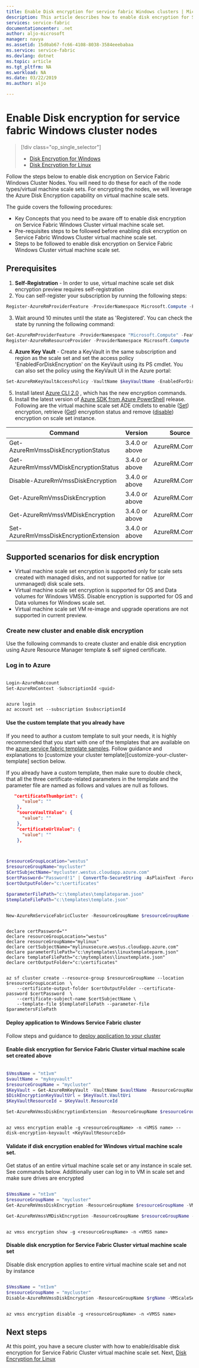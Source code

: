 ```yaml
---
title: Enable Disk encryption for service fabric Windows clusters | Microsoft Docs
description: This article describes how to enable disk encryption for Service Fabric cluster nodes in Azure by using Azure Resource Manager, Azure Key Vault.
services: service-fabric
documentationcenter: .net
author: aljo-microsoft
manager: navya
ms.assetid: 15d0ab67-fc66-4108-8038-3584eeebabaa
ms.service: service-fabric
ms.devlang: dotnet
ms.topic: article
ms.tgt_pltfrm: NA
ms.workload: NA
ms.date: 03/22/2019
ms.author: aljo

---
```

# Enable Disk encryption for service fabric Windows cluster nodes 
> [!div class="op_single_selector"]
> * [Disk Encryption for Windows](service-fabric-enable-azure-disk-encryption-windows.md)
> * [Disk Encryption for Linux](service-fabric-enable-azure-disk-encryption-linux.md)
>
>

Follow the steps below to enable disk encryption on Service Fabric Windows Cluster Nodes. You will need to do these for each of the node types/virtual machine scale sets. For encrypting the nodes, we will leverage the Azure Disk Encryption capability on virtual machine scale sets.

The guide covers the following procedures:

* Key Concepts that you need to be aware off to enable disk encryption on Service Fabric Windows Cluster virtual machine scale set.
* Pre-requisites steps to be followed before enabling disk encryption on Service Fabric Windows Cluster virtual machine scale set.
* Steps to be followed to enable disk encryption on Service Fabric Windows Cluster virtual machine scale set.


## Prerequisites
1. **Self-Registration** - In order to use, virtual machine scale set disk encryption preview requires self-registration
2. You can self-register your subscription by running the following steps: 
```Powershell
Register-AzureRmProviderFeature -ProviderNamespace Microsoft.Compute -FeatureName "UnifiedDiskEncryption"
```
3. Wait around 10 minutes until the state as 'Registered'. You can check the state by running the following command: 
```Powershell
Get-AzureRmProviderFeature -ProviderNamespace "Microsoft.Compute" -FeatureName "UnifiedDiskEncryption"
Register-AzureRmResourceProvider -ProviderNamespace Microsoft.Compute
```
4. **Azure Key Vault** - Create a KeyVault in the same subscription and region as the scale set and set the access policy   'EnabledForDiskEncryption' on the KeyVault using its PS cmdlet. You can also set the policy using the KeyVault UI in the Azure portal: 
```Powershell
Set-AzureRmKeyVaultAccessPolicy -VaultName $keyVaultName -EnabledForDiskEncryption
```
5. Install latest [Azure CLI 2.0](https://docs.microsoft.com/en-us/cli/azure/install-azure-cli?view=azure-cli-latest) , which has the new encryption commands.
6. Install the latest version of [Azure SDK from Azure PowerShell](https://github.com/Azure/azure-powershell/releases) release. Following are the virtual machine scale set ADE cmdlets to enable ([Set](https://docs.microsoft.com/en-us/powershell/module/azurerm.compute/set-azurermvmssdiskencryptionextension?view=azurermps-4.4.1)) encryption, retrieve ([Get](https://docs.microsoft.com/en-us/powershell/module/azurerm.compute/get-azurermvmssvmdiskencryption?view=azurermps-4.4.1)) encryption status and remove ([disable](https://docs.microsoft.com/en-us/powershell/module/azurerm.compute/disable-azurermvmssdiskencryption?view=azurermps-4.4.1)) encryption on scale set instance.

| Command | Version |  Source  |
| ------------- |-------------| ------------|
| Get-AzureRmVmssDiskEncryptionStatus   | 3.4.0 or above | AzureRM.Compute |
| Get-AzureRmVmssVMDiskEncryptionStatus   | 3.4.0 or above | AzureRM.Compute |
| Disable-AzureRmVmssDiskEncryption   | 3.4.0 or above | AzureRM.Compute |
| Get-AzureRmVmssDiskEncryption   | 3.4.0 or above | AzureRM.Compute |
| Get-AzureRmVmssVMDiskEncryption   | 3.4.0 or above | AzureRM.Compute |
| Set-AzureRmVmssDiskEncryptionExtension   | 3.4.0 or above | AzureRM.Compute |


## Supported scenarios for disk encryption
* Virtual machine scale set encryption is supported only for scale sets created with managed disks, and not supported for native (or unmanaged) disk scale sets.
* Virtual machine scale set encryption is supported for OS and Data volumes for Windows VMSS. Disable encryption is supported for OS and Data volumes for Windows scale set.
* Virtual machine scale set VM re-image and upgrade operations are not supported in current preview.


### Create new cluster and enable disk encryption

Use the following commands to create cluster and enable disk encryption using Azure Resource Manager template & self signed certificate.

### Log in to Azure 

```Powershell

Login-AzureRmAccount
Set-AzureRmContext -SubscriptionId <guid>

```

```CLI

azure login
az account set --subscription $subscriptionId

```

#### Use the custom template that you already have 

If you need to author a custom template to suit your needs, it is highly recommended that you start with one of the templates that are available on the [azure service fabric template samples](https://github.com/Azure-Samples/service-fabric-cluster-templates/tree/master). Follow guidance and explanations to [customize your cluster template][customize-your-cluster-template] section below.

If you already have a custom template, then make sure to double check, that all the three certificate-related parameters in the template and the parameter file are named as follows and values are null as follows.

```Json
   "certificateThumbprint": {
      "value": ""
    },
    "sourceVaultValue": {
      "value": ""
    },
    "certificateUrlValue": {
      "value": ""
    },
```


```Powershell


$resourceGroupLocation="westus"
$resourceGroupName="mycluster"
$CertSubjectName="mycluster.westus.cloudapp.azure.com"
$certPassword="Password!1" | ConvertTo-SecureString -AsPlainText -Force 
$certOutputFolder="c:\certificates"

$parameterFilePath="c:\templates\templateparam.json"
$templateFilePath="c:\templates\template.json"


New-AzureRmServiceFabricCluster -ResourceGroupName $resourceGroupName -CertificateOutputFolder $certOutputFolder -CertificatePassword $certpassword -CertificateSubjectName $CertSubjectName -TemplateFile $templateFilePath -ParameterFile $parameterFilePath 

```


```CLI

declare certPassword=""
declare resourceGroupLocation="westus"
declare resourceGroupName="mylinux"
declare certSubjectName="mylinuxsecure.westus.cloudapp.azure.com"
declare parameterFilePath="c:\mytemplates\linuxtemplateparm.json"
declare templateFilePath="c:\mytemplates\linuxtemplate.json"
declare certOutputFolder="c:\certificates"


az sf cluster create --resource-group $resourceGroupName --location $resourceGroupLocation  \
	--certificate-output-folder $certOutputFolder --certificate-password $certPassword  \
	--certificate-subject-name $certSubjectName \
    --template-file $templateFilePath --parameter-file $parametersFilePath

```

#### Deploy application to Windows Service Fabric cluster
Follow steps and guidance to [deploy application to your cluster](https://docs.microsoft.com/en-us/azure/service-fabric/service-fabric-deploy-remove-applications)


#### Enable disk encryption for Service Fabric Cluster virtual machine scale set created above
 
```Powershell

$VmssName = "nt1vm"
$vaultName = "mykeyvault"
$resourceGroupName = "mycluster"
$KeyVault = Get-AzureRmKeyVault -VaultName $vaultName -ResourceGroupName $rgName
$DiskEncryptionKeyVaultUrl = $KeyVault.VaultUri
$KeyVaultResourceId = $KeyVault.ResourceId

Set-AzureRmVmssDiskEncryptionExtension -ResourceGroupName $resourceGroupName -VMScaleSetName $VmssName -DiskEncryptionKeyVaultUrl $DiskEncryptionKeyVaultUrl -DiskEncryptionKeyVaultId $KeyVaultResourceId -VolumeType All

```

```CLI

az vmss encryption enable -g <resourceGroupName> -n <VMSS name> --disk-encryption-keyvault <KeyVaultResourceId>

```


#### Validate if disk encryption enabled for Windows virtual machine scale set.
Get status of an entire virtual machine scale set or any instance in scale set. See commands below.
Additionally user can log in to VM in scale set and make sure drives are encrypted

```Powershell

$VmssName = "nt1vm"
$resourceGroupName = "mycluster"
Get-AzureRmVmssDiskEncryption -ResourceGroupName $resourceGroupName -VMScaleSetName $VmssName

Get-AzureRmVmssVMDiskEncryption -ResourceGroupName $resourceGroupName -VMScaleSetName $VmssName -InstanceId "0"

```

```CLI

az vmss encryption show -g <resourceGroupName> -n <VMSS name>

```


#### Disable disk encryption for Service Fabric Cluster virtual machine scale set 
Disable disk encryption applies to entire virtual machine scale set and not by instance 

```Powershell

$VmssName = "nt1vm"
$resourceGroupName = "mycluster"
Disable-AzureRmVmssDiskEncryption -ResourceGroupName $rgName -VMScaleSetName $VmssName

```

```CLI

az vmss encryption disable -g <resourceGroupName> -n <VMSS name>

```


## Next steps
At this point, you have a secure cluster with how to enable/disable disk encryption for Service Fabric Cluster virtual machine scale set. Next, [Disk Encryption for Linux](service-fabric-enable-azure-disk-encryption-linux.md) 
